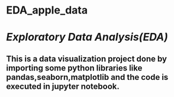 # EDA_apple_data
# _Exploratory Data Analysis(EDA)_
## This is a data visualization project done by importing some python libraries like pandas,seaborn,matplotlib and the code is executed in jupyter notebook.

